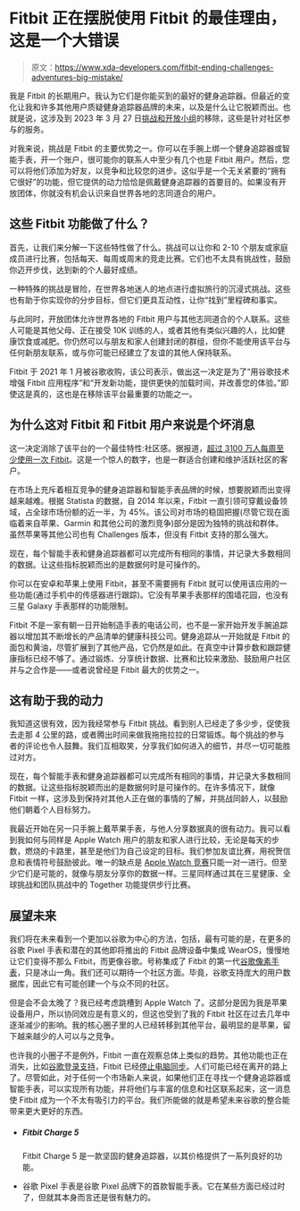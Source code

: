 # Fitbit 正在摆脱使用 Fitbit 的最佳理由，这是一个大错误

> 原文：<https://www.xda-developers.com/fitbit-ending-challenges-adventures-big-mistake/>

我是 Fitbit 的长期用户。我认为它们是你能买到的最好的健身追踪器。但最近的变化让我和许多其他用户质疑健身追踪器品牌的未来，以及是什么让它脱颖而出。也就是说，这涉及到 2023 年 3 月 27 日[挑战和开放小组](http://www.xda-developers.com/fitbit-open-groups-challenges-trophies-remove/)的移除，这些是针对社区参与的服务。

对我来说，挑战是 Fitbit 的主要优势之一。你可以在手腕上绑一个健身追踪器或智能手表，开一个账户，很可能你的联系人中至少有几个也是 Fitbit 用户。然后，您可以将他们添加为好友，以竞争和比较您的进步。这似乎是一个无关紧要的“拥有它很好”的功能，但它提供的动力恰恰是佩戴健身追踪器的首要目的。如果没有开放团体，你就没有机会认识来自世界各地的志同道合的用户。

## 这些 Fitbit 功能做了什么？

首先，让我们来分解一下这些特性做了什么。挑战可以让你和 2-10 个朋友或家庭成员进行比赛，包括每天、每周或周末的竞走比赛。它们也不太具有挑战性，鼓励你迈开步伐，达到新的个人最好成绩。

一种特殊的挑战是冒险，在世界各地迷人的地点进行虚拟旅行的沉浸式挑战。这些也有助于你实现你的分步目标，但它们更具互动性，让你“找到”里程碑和事实。

与此同时，开放团体允许世界各地的 Fitbit 用户与其他志同道合的个人联系。这些人可能是其他父母、正在接受 10K 训练的人，或者其他有类似兴趣的人，比如健康饮食或减肥。你仍然可以与朋友和家人创建封闭的群组，但你不能使用该平台与任何新朋友联系，或与你可能已经建立了友谊的其他人保持联系。

Fitbit 于 2021 年 1 月被谷歌收购，该公司表示，做出这一决定是为了“用谷歌技术增强 Fitbit 应用程序”和“开发新功能，提供更快的加载时间，并改善您的体验。”即使这是真的，这也是在移除该平台最重要的功能之一。

## 为什么这对 Fitbit 和 Fitbit 用户来说是个坏消息

这一决定消除了该平台的一个最佳特性:社区感。据报道，[超过 3100 万人每周至少使用一次 Fitbit](https://www.businessofapps.com/data/fitbit-statistics/)。这是一个惊人的数字，也是一群适合创建和维护活跃社区的客户。

在市场上充斥着相互竞争的健身追踪器和智能手表品牌的时候，想要脱颖而出变得越来越难。根据 Statista 的数据，自 2014 年以来，Fitbit 一直引领可穿戴设备领域，占全球市场份额的近一半，为 45%。该公司对市场的稳固把握(尽管它现在面临着来自苹果、Garmin 和其他公司的激烈竞争)部分是因为独特的挑战和群体。虽然苹果等其他公司也有 Challenges 版本，但没有 Fitbit 支持的那么强大。

现在，每个智能手表和健身追踪器都可以完成所有相同的事情，并记录大多数相同的数据。让这些指标脱颖而出的是数据何时是可操作的。

你可以在安卓和苹果上使用 Fitbit，甚至不需要拥有 Fitbit 就可以使用该应用的一些功能(通过手机中的传感器进行跟踪)。它没有苹果手表那样的围墙花园，也没有三星 Galaxy 手表那样的功能限制。

Fitbit 不是一家有朝一日开始制造手表的电话公司，也不是一家开始开发手腕追踪器以增加其不断增长的产品清单的健康科技公司。健身追踪从一开始就是 Fitbit 的面包和黄油，尽管扩展到了其他产品，它仍然是如此。在真空中计算步数和跟踪健康指标已经不够了。通过锻炼、分享统计数据、比赛和比较来激励、鼓励用户社区并与之合作是——或者说曾经是 Fitbit 最大的优势之一。

## 这有助于我的动力

我知道这很有效，因为我经常参与 Fitbit 挑战。看到别人已经走了多少步，促使我去走那 4 公里的路，或者腾出时间来做我拖拖拉拉的日常锻炼。每个挑战的参与者的评论也令人鼓舞。我们互相取笑，分享我们如何进入的细节，并尽一切可能胜过对方。

现在，每个智能手表和健身追踪器都可以完成所有相同的事情，并记录大多数相同的数据。让这些指标脱颖而出的是数据何时是可操作的。在许多情况下，就像 Fitbit 一样，这涉及到保持对其他人正在做的事情的了解，并挑战同龄人，以鼓励他们朝着个人目标努力。

我最近开始在另一只手腕上戴苹果手表，与他人分享数据真的很有动力。我可以看到我如何与同样是 Apple Watch 用户的朋友和家人进行比较，无论是每天的步数，燃烧的卡路里，甚至是他们为自己设定的目标。我们参加友谊比赛，用祝贺信息和表情符号鼓励彼此。唯一的缺点是 [Apple Watch 竞赛](https://www.xda-developers.com/how-set-up-competitions-apple-watch/)只能一对一进行。但至少它们是可能的，就像与朋友分享你的数据一样。三星同样通过其在三星健康、全球挑战和团队挑战中的 Together 功能提供步行比赛。

## 展望未来

我们将在未来看到一个更加以谷歌为中心的方法，包括，最有可能的是，在更多的谷歌 Pixel 手表和潜在的其他即将推出的 Fitbit 品牌设备中集成 WearOS，慢慢地让它们变得不那么 Fitbit，而更像谷歌。号称集成了 Fitbit 的第一代[谷歌像素手表](https://www.xda-developers.com/google-pixel-watch-review/)，只是冰山一角。我们还可以期待一个社区方面。毕竟，谷歌支持庞大的用户数据库，因此它有可能创建一个与众不同的社区。

但是会不会太晚了？我已经考虑跳槽到 Apple Watch 了。这部分是因为我是苹果设备用户，所以协同效应是有意义的，但这也受到了我的 Fitbit 社区在过去几年中逐渐减少的影响。我的核心圈子里的人已经转移到其他平台，最明显的是苹果，留下越来越少的人可以与之竞争。

也许我的小圈子不是例外，Fitbit 一直在观察总体上类似的趋势。其他功能也正在消失，比如[谷歌登录支持](https://www.xda-developers.com/fitbit-phasing-out-google-sign-in-support/)，Fitbit 已经[停止电脑同步](https://www.xda-developers.com/fitbit-shutters-fitbit-connect-on-pc-and-mac/)。人们可能已经在离开的路上了。尽管如此，对于任何一个市场新人来说，如果他们正在寻找一个健身追踪器或智能手表，可以实现所有功能，并将他们与丰富的信息和社区联系起来，这一消息使 Fitbit 成为一个不太有吸引力的平台。我们所能做的就是希望未来谷歌的整合能带来更大更好的东西。

*   ##### Fitbit Charge 5

    Fitbit Charge 5 是一款坚固的健身追踪器，以其价格提供了一系列良好的功能。

*   谷歌 Pixel 手表是谷歌 Pixel 品牌下的首款智能手表。它在某些方面已经过时了，但就其本身而言还是很有魅力的。